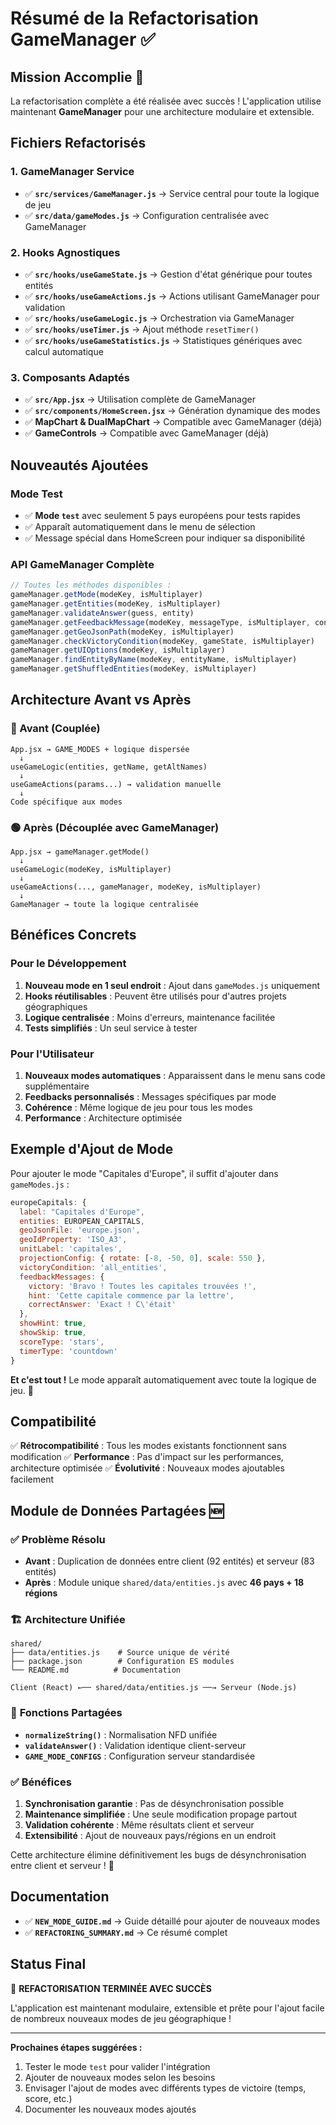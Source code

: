 # Résumé de la Refactorisation GameManager ✅

## Mission Accomplie 🚀

La refactorisation complète a été réalisée avec succès ! L'application utilise maintenant **GameManager** pour une architecture modulaire et extensible.

## Fichiers Refactorisés

### 1. GameManager Service
- ✅ **`src/services/GameManager.js`** → Service central pour toute la logique de jeu
- ✅ **`src/data/gameModes.js`** → Configuration centralisée avec GameManager

### 2. Hooks Agnostiques
- ✅ **`src/hooks/useGameState.js`** → Gestion d'état générique pour toutes entités
- ✅ **`src/hooks/useGameActions.js`** → Actions utilisant GameManager pour validation
- ✅ **`src/hooks/useGameLogic.js`** → Orchestration via GameManager
- ✅ **`src/hooks/useTimer.js`** → Ajout méthode `resetTimer()`
- ✅ **`src/hooks/useGameStatistics.js`** → Statistiques génériques avec calcul automatique

### 3. Composants Adaptés
- ✅ **`src/App.jsx`** → Utilisation complète de GameManager
- ✅ **`src/components/HomeScreen.jsx`** → Génération dynamique des modes
- ✅ **MapChart & DualMapChart** → Compatible avec GameManager (déjà)
- ✅ **GameControls** → Compatible avec GameManager (déjà)

## Nouveautés Ajoutées

### Mode Test
- ✅ **Mode `test`** avec seulement 5 pays européens pour tests rapides
- ✅ Apparaît automatiquement dans le menu de sélection
- ✅ Message spécial dans HomeScreen pour indiquer sa disponibilité

### API GameManager Complète
```javascript
// Toutes les méthodes disponibles :
gameManager.getMode(modeKey, isMultiplayer)
gameManager.getEntities(modeKey, isMultiplayer) 
gameManager.validateAnswer(guess, entity)
gameManager.getFeedbackMessage(modeKey, messageType, isMultiplayer, context)
gameManager.getGeoJsonPath(modeKey, isMultiplayer)
gameManager.checkVictoryCondition(modeKey, gameState, isMultiplayer)
gameManager.getUIOptions(modeKey, isMultiplayer)
gameManager.findEntityByName(modeKey, entityName, isMultiplayer)
gameManager.getShuffledEntities(modeKey, isMultiplayer)
```

## Architecture Avant vs Après

### 🔴 Avant (Couplée)
```
App.jsx → GAME_MODES + logique dispersée
  ↓
useGameLogic(entities, getName, getAltNames)
  ↓
useGameActions(params...) → validation manuelle
  ↓
Code spécifique aux modes
```

### 🟢 Après (Découplée avec GameManager)
```
App.jsx → gameManager.getMode()
  ↓
useGameLogic(modeKey, isMultiplayer)
  ↓
useGameActions(..., gameManager, modeKey, isMultiplayer)
  ↓
GameManager → toute la logique centralisée
```

## Bénéfices Concrets

### Pour le Développement
1. **Nouveau mode en 1 seul endroit** : Ajout dans `gameModes.js` uniquement
2. **Hooks réutilisables** : Peuvent être utilisés pour d'autres projets géographiques
3. **Logique centralisée** : Moins d'erreurs, maintenance facilitée
4. **Tests simplifiés** : Un seul service à tester

### Pour l'Utilisateur
1. **Nouveaux modes automatiques** : Apparaissent dans le menu sans code supplémentaire
2. **Feedbacks personnalisés** : Messages spécifiques par mode
3. **Cohérence** : Même logique de jeu pour tous les modes
4. **Performance** : Architecture optimisée

## Exemple d'Ajout de Mode

Pour ajouter le mode "Capitales d'Europe", il suffit d'ajouter dans `gameModes.js` :

```javascript
europeCapitals: {
  label: "Capitales d'Europe",
  entities: EUROPEAN_CAPITALS,
  geoJsonFile: 'europe.json',
  geoIdProperty: 'ISO_A3',
  unitLabel: 'capitales',
  projectionConfig: { rotate: [-8, -50, 0], scale: 550 },
  victoryCondition: 'all_entities',
  feedbackMessages: {
    victory: 'Bravo ! Toutes les capitales trouvées !',
    hint: 'Cette capitale commence par la lettre',
    correctAnswer: 'Exact ! C\'était'
  },
  showHint: true,
  showSkip: true,
  scoreType: 'stars',
  timerType: 'countdown'
}
```

**Et c'est tout !** Le mode apparaît automatiquement avec toute la logique de jeu. 🎉

## Compatibilité

✅ **Rétrocompatibilité** : Tous les modes existants fonctionnent sans modification
✅ **Performance** : Pas d'impact sur les performances, architecture optimisée
✅ **Évolutivité** : Nouveaux modes ajoutables facilement

## Module de Données Partagées 🆕

### ✅ **Problème Résolu**
- **Avant** : Duplication de données entre client (92 entités) et serveur (83 entités)
- **Après** : Module unique `shared/data/entities.js` avec **46 pays + 18 régions**

### 🏗️ **Architecture Unifiée**
```
shared/
├── data/entities.js    # Source unique de vérité
├── package.json        # Configuration ES modules
└── README.md          # Documentation

Client (React) ←── shared/data/entities.js ──→ Serveur (Node.js)
```

### 🔄 **Fonctions Partagées**
- **`normalizeString()`** : Normalisation NFD unifiée
- **`validateAnswer()`** : Validation identique client-serveur
- **`GAME_MODE_CONFIGS`** : Configuration serveur standardisée

### ✅ **Bénéfices**
1. **Synchronisation garantie** : Pas de désynchronisation possible
2. **Maintenance simplifiée** : Une seule modification propage partout
3. **Validation cohérente** : Même résultats client et serveur
4. **Extensibilité** : Ajout de nouveaux pays/régions en un endroit

Cette architecture élimine définitivement les bugs de désynchronisation entre client et serveur ! 🚀

## Documentation

- ✅ **`NEW_MODE_GUIDE.md`** → Guide détaillé pour ajouter de nouveaux modes
- ✅ **`REFACTORING_SUMMARY.md`** → Ce résumé complet

## Status Final

🎯 **REFACTORISATION TERMINÉE AVEC SUCCÈS** 

L'application est maintenant modulaire, extensible et prête pour l'ajout facile de nombreux nouveaux modes de jeu géographique !

---

**Prochaines étapes suggérées :**
1. Tester le mode `test` pour valider l'intégration
2. Ajouter de nouveaux modes selon les besoins
3. Envisager l'ajout de modes avec différents types de victoire (temps, score, etc.)
4. Documenter les nouveaux modes ajoutés 